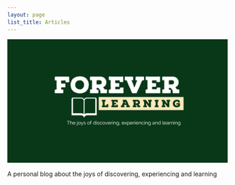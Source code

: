 ```yaml
---
layout: page
list_title: Articles
---
```


![Blog logo](assets/header.png)

A personal blog about the joys of discovering, experiencing and learning